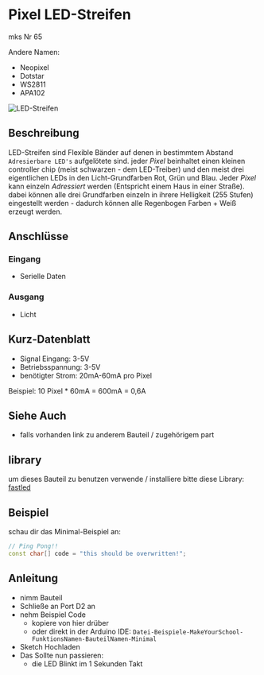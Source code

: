 # Pixel LED-Streifen

mks Nr 65

Andere Namen:
- Neopixel
- Dotstar
- WS2811
- APA102

![LED-Streifen](https://makeyourschool.de/wp-content/uploads/2018/08/65_led-streifen-1024x1024.jpg)

## Beschreibung
LED-Streifen sind Flexible Bänder auf denen in bestimmtem Abstand `Adresierbare LED's` aufgelötete sind.
jeder *Pixel* beinhaltet einen kleinen controller chip (meist schwarzen - dem LED-Treiber) und den meist drei eigentlichen LEDs in den Licht-Grundfarben Rot, Grün und Blau.
Jeder *Pixel* kann einzeln *Adressiert* werden (Entspricht einem Haus in einer Straße).
dabei können alle drei Grundfarben einzeln in ihrere Helligkeit (255 Stufen) eingestellt werden -
dadurch können alle Regenbogen Farben + Weiß erzeugt werden.

## Anschlüsse

### Eingang

-   Serielle Daten

### Ausgang

-   Licht

## Kurz-Datenblatt

-   Signal Eingang: 3-5V
-   Betriebsspannung: 3-5V
-   benötigter Strom: 20mA-60mA pro Pixel

Beispiel:
10 Pixel * 60mA = 600mA = 0,6A


## Siehe Auch

-   falls vorhanden link zu anderem Bauteil / zugehörigem part

## library

um dieses Bauteil zu benutzen verwende / installiere bitte diese Library: [fastled](https://fastled.io/)

## Beispiel

schau dir das Minimal-Beispiel an:

<!-- @include ./examples/pixel_minimal/pixel_minimal.ino -->
```c++:./examples/pixel_minimal/pixel_minimal.ino
// Ping Pong!!
const char[] code = "this should be overwritten!";
```

## Anleitung

<!-- TODO: CONTENT change guide -->

-   nimm Bauteil
-   Schließe an Port D2 an
-   nehm Beispiel Code
    -   kopiere von hier drüber
    -   oder direkt in der Arduino IDE:
        `Datei-Beispiele-MakeYourSchool-FunktionsNamen-BauteilNamen-Minimal`
-   Sketch Hochladen
-   Das Sollte nun passieren:
    -   die LED Blinkt im 1 Sekunden Takt
